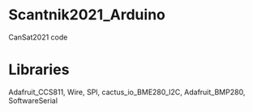 # Scantnik2021_Arduino
CanSat2021 code
# Libraries
Adafruit_CCS811,
Wire,
SPI,
cactus_io_BME280_I2C,
Adafruit_BMP280,
SoftwareSerial
